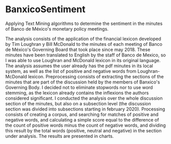 # BanxicoSentiment
Applying Text Mining algorithms to determine the sentiment in the minutes of Banco de México's monetary policy meetings.

The analysis consists of the application of the financial lexicon developed by Tim Loughran y Bill McDonald to the minutes of each meeting of Banco de México's Governing Board that took place since may 2018. These minutes have been translated to English by the staff of Banco de Mexico, so I was able to use Loughran and McDonald lexicon in its original language. 
The analysis assumes the user already has the pdf minutes in its local system, as well as the list of positive and negative words from Loughran-McDonald lexicon.
Preprocessing consists of extracting the sections of the minutes that are part of the discussion held by the members of Banxico's Governing Body. I decided not to eliminate stopwords nor to use word stemming, as the lexicon already contains the inflexions the authors considered significant. I conducted the analysis over the whole discussion section of the minutes, but also on a subsection level (the discussion section was divided into subsections starting in february 2020).
Processing consists of creating a corpus, and searching for matches of positive and negative words, and calculating a simple score equal to the difference of the count of positive words minus the count of negative words, and dividing this result by the total words (positive, neutral and negative) in the section under analysis. The results are presented in charts.

